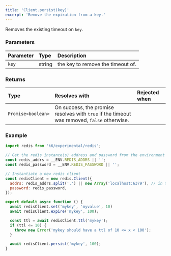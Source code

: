 ```yaml
---
title: 'Client.persist(key)'
excerpt: 'Remove the expiration from a key.'
---
```


Removes the existing timeout on `key`.

### Parameters

| Parameter | Type   | Description                       |
| :-------- | :----- | :-------------------------------- |
| `key`     | string | the key to remove the timeout of. |


### Returns

| Type               | Resolves with                                                                               | Rejected when |
| :----------------- | :------------------------------------------------------------------------------------------ | :------------ |
| `Promise<boolean>` | On success, the promise resolves with `true` if the timeout was removed, `false` otherwise. |               |

### Example

<CodeGroup labels={[]}>

```javascript
import redis from 'k6/experimental/redis';

// Get the redis instance(s) address and password from the environment
const redis_addrs = __ENV.REDIS_ADDRS || '';
const redis_password = __ENV.REDIS_PASSWORD || '';

// Instantiate a new redis client
const redisClient = new redis.Client({
  addrs: redis_addrs.split(',') || new Array('localhost:6379'), // in the form of 'host:port', separated by commas
  password: redis_password,
});

export default async function () {
  await redisClient.set('mykey', 'myvalue', 10)
  await redisClient.expire('mykey', 100);

  const ttl = await redisClient.ttl('mykey');
  if (ttl <= 10) {
    throw new Error('mykey should have a ttl of 10 <= x < 100');
  }

  await redisClient.persist('mykey', 100);
}
```

</CodeGroup>